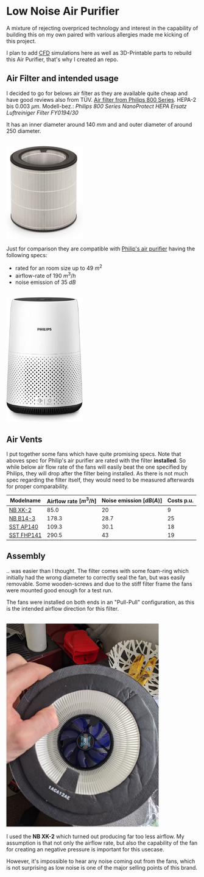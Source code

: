 # Low Noise Air Purifier

A mixture of rejecting overpriced technology and interest in the capability of building this on my own paired with various allergies made me kicking of this project.

I plan to add [CFD](https://www.autodesk.com/products/cfd/overview) simulations here as well as 3D-Printable parts to rebuild this Air Purifier, that's why I created an repo.

## Air Filter and intended usage

I decided to go for belows air filter as they are available quite cheap and have good reviews also from TÜV.
[Air filter from Philips 800 Series](https://www.amazon.de/Philips-NanoProtect-replacement-FY0194-30/dp/B07W7YYNFX). HEPA-2 bis $0.003~\mu m$. Modell-bez.: *Philips 800 Series NanoProtect HEPA Ersatz Luftreiniger Filter FY0194/30*

It has an inner diameter around $140~mm$ and and outer diameter of around $250$ diameter.

<br><img src="notes/2021-02-26-19-52-58.png" width="200">

Just for comparison they are compatible with [Philip's air purifier](https://www.amazon.de/Philips-AC0820-10-Luftreiniger-Allergiker/dp/B07WBYD5NT) having the following specs:
- rated for an room size up to $49~m^2$
- airflow-rate of $190~m^3/h$
- noise emission of $35~dB$

<br><img src="notes/2021-02-26-19-53-31.png" width="200">

## Air Vents

I put together some fans which have quite promising specs. Note that aboves spec for Philip's air purifier are rated with the filter **installed**.
So while below air flow rate of the fans will easily beat the one specified by Philips, they will drop after the filter being installed. As there is not much spec regarding the filter itself, they would need to be measured afterwards for proper comparability.

| Modelname | Airflow rate $[m^3/h]$ | Noise emission $[dB(A)]$ | Costs p.u. |
|---|---|---|---|
| [NB XK-2](https://www.blacknoise.com/site/de/produkte/noiseblocker-it-luefter/nb-blacksilentfan-series/140x140x25mm.php)| 85.0 | 20 | 9 |
| [NB B14-3](https://www.blacknoise.com/site/de/produkte/noiseblocker-it-luefter/nb-eloop-series/140x140x29mm.php)| 178.3 | 28.7 | 25 |
| [SST AP140](https://www.silverstonetek.com/product.php?pid=947&bno=54&tb=101&area=en)| 109.3 | 30.1 | 18 |
| [SST FHP141](https://www.silverstonetek.com/product.php?pid=366&bno=54&tb=101&area=en)| 290.5 | 43 | 19 |

## Assembly

.. was easier than I thought. The filter comes with some foam-ring which initially had the wrong diameter to correctly seal the fan, but was easily removable. Some wooden-screws and due to the stiff filter frame the fans were mounted good enough for a test run.

The fans were installed on both ends in an "Pull-Pull" configuration, as this is the intended airflow direction for this filter.

<br><img src="notes/2021-02-26-20-06-50.png" width="400">

I used the **NB XK-2** which turned out producing far too less airflow. My assumption is that not only the airflow rate, but also the capability of the fan for creating an negative pressure is important for this usecase.

However, it's impossible to hear any noise coming out from the fans, which is not surprising as low noise is one of the major selling points of this brand.

